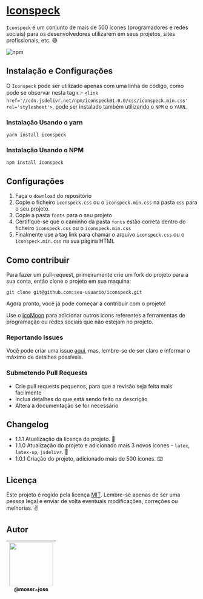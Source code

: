 # [Iconspeck](http://github.io/moser-jose/)

`Iconspeck` é um conjunto de mais de 500 ícones (programadores e redes sociais) para os desenvolvedores utilizarem em seus projetos, sites profissionais, etc. 😅

![npm](https://img.shields.io/npm/v/iconspeck)

## Instalação e Configurações

O `Iconspeck` pode ser utilizado apenas com uma linha de código, como pode se observar nesta tag 👉 `<link href='//cdn.jsdelivr.net/npm/iconspeck@1.0.0/css/iconspeck.min.css' rel='stylesheet'>`, pode ser instalado também utilizando o `NPM` e o `YARN`.

### Instalação Usando o yarn

`yarn install iconspeck`

### Instalação Usando o NPM

`npm install iconspeck`

## Configurações

1. Faça o `download` do repositório
2. Copie o ficheiro ``iconspeck.css`` ou o ``iconspeck.min.css`` na pasta ``css`` para o seu projeto.
3. Copie a pasta ``fonts`` para o seu projeto
4. Certifique-se que o caminho da pasta ``fonts`` estão correta dentro do ficheiro ``iconspeck.css`` ou o ``iconspeck.min.css``
5. Finalmente use a tag link para chamar o arquivo  ``iconspeck.css`` ou o ``iconspeck.min.css`` na sua página HTML

## Como contribuir

Para fazer um pull-request, primeiramente crie um fork do projeto para a sua conta, então clone o projeto em sua maquina:

`git clone git@github.com:seu-usuario/iconspeck.git`

Agora pronto, você já pode começar a contribuir com o projeto!

Use o [IcoMoon](https://icomoon.io/app) para adicionar outros icons referentes a ferramentas de programação ou redes sociais que não estejam no projeto.

### Reportando Issues

Você pode criar uma issue [aqui](https://github.com/moser-jose/iconspeck/issues), mas, lembre-se de ser claro e informar o máximo de detalhes possíveis.

### Submetendo Pull Requests

* Crie pull requests pequenos, para que a revisão seja feita mais facilmente
* Inclua detalhes do que está sendo feito na descrição
* Altera a documentação se for necessário

## Changelog

* 1.1.1 Atualização da licença do projeto. 🧲
* 1.1.0 Atualização do projeto e adicionado mais 3 novos ícones - ``latex``, ``latex-sp``, ``jsdelivr``. 💎
* 1.0.1 Criação do projeto, adicionado mais de 500 ícones. ⌨️

## Licença

Este projeto é regido pela licença [MIT](/LICENSE.md).
Lembre-se apenas de ser uma pessoa legal e enviar de volta eventuais modificações, correções ou melhorias. ✌️

## Autor

| [<img src="https://avatars0.githubusercontent.com/u/8234620?" width="115"><br><sub>@moser-jose</sub>](https://github.com/moser-jose) |
| :---: |
